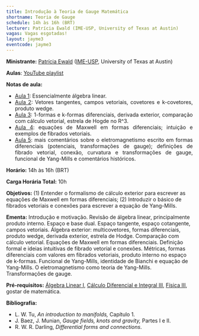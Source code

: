 ```yaml
---
title: Introdução à Teoria de Gauge Matemática
shortname: Teoria de Gauge
schedule: 14h às 16h (BRT)
lecturer: Patrícia Ewald (IME-USP, University of Texas at Austin)
vagas: Vagas esgotadas!
layout: jayme3
eventcode: jayme3
---
```


**Ministrante:** [Patrícia Ewald](https://www.ime.usp.br/~ewald/#) ([IME-USP](https://www.ime.usp.br/), University of Texas at Austin)

**Aulas**: <a href="https://www.youtube.com/playlist?list=PLUtepDnpw2tPK8nZBN4Rj7jycynZSoSTw">YouTube playlist</a>

**Notas de aula:**
<div style="text-align: justify">
 <ul>
  <li><a href="https://www.ime.usp.br/~ewald/minicurso/aula1.pdf">Aula 1</a>: Essencialmente álgebra linear.</li>
  <li><a href="https://www.ime.usp.br/~ewald/minicurso/aula2.pdf">Aula 2</a>: Vetores tangentes, campos vetoriais, covetores e k-covetores, produto wedge.</li>
  <li><a href="https://www.ime.usp.br/~ewald/minicurso/aula3.pdf">Aula 3</a>: 1-formas e k-formas diferenciais, derivada exterior, comparação com cálculo vetorial, estrela de Hogde no R^3.</li>
  <li><a href="https://www.ime.usp.br/~ewald/minicurso/aula4.pdf">Aula 4</a>: equações de Maxwell em formas diferenciais; intuição e exemplos de fibrados vetoriais.</li>
  <li><a href="https://www.ime.usp.br/~ewald/minicurso/aula5.pdf">Aula 5</a>: mais comentários sobre o eletromagnetismo escrito em formas diferenciais (potenciais, transformações de gauge); definições de fibrado vetorial, conexão, curvatura e transformações de gauge, funcional de Yang-Mills e comentários históricos.</li>
 </ul>
</div>

**Horário:** 14h às 16h (BRT)

**Carga Horária Total:** 10h

**Objetivos:** (1) Entender o formalismo de cálculo exterior para escrever as equações de Maxwell em formas diferenciais; 
(2) Introduzir o básico de fibrados vetoriais e conexões para escrever a equação de Yang-Mills.

**Ementa:** Introdução e motivação. Revisão de álgebra linear, principalmente produto interno. Espaço e base dual. Espaço tangente, espaço cotangente, campos vetoriais.
Álgebra exterior: multicovetores, formas diferenciais, produto wedge, derivada exterior, estrela de Hodge. Comparação com cálculo vetorial. Equações de Maxwell em formas diferenciais.
Definição formal e ideias intuitivas de fibrado vetorial e conexões. Métricas, formas diferenciais com valores em fibrados vetoriais, produto interno no espaço de k-formas. 
Funcional de Yang-Mills, identidade de Bianchi e equação de Yang-Mills. O eletromagnetismo como teoria de Yang-Mills. Transformações de gauge.

**Pré-requisitos:** [Álgebra Linear I](https://uspdigital.usp.br/jupiterweb/obterDisciplina?nomdis=&sgldis=MAT0122), [Cálculo Diferencial e Integral III](https://uspdigital.usp.br/jupiterweb/obterDisciplina?nomdis=&sgldis=MAT0216), 
[Física III](https://uspdigital.usp.br/jupiterweb/obterDisciplina?nomdis=&sgldis=4302211), gostar de matemática.

**Bibliografia:**

<div style="text-align: justify">
 <ul>
   <li> L. W. Tu,<i> An introduction to manifolds,</i> Capítulo 1.</li>
   <li> J. Baez, J. Munian, <i>Gauge fields, knots and gravity,</i> Partes I e II.</li>
   <li> R. W. R. Darling, <i>Differential forms and connections</i>.</li>
 </ul>
</div>


